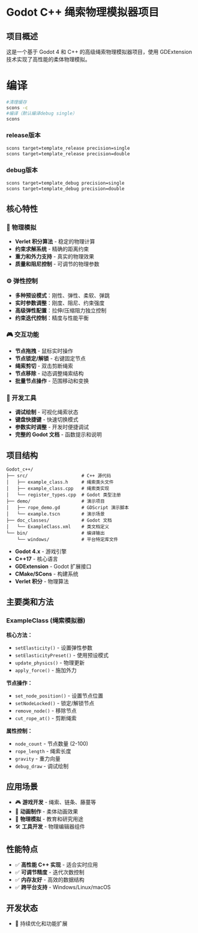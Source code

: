 # Godot C++ 绳索物理模拟器项目

## 项目概述

这是一个基于 Godot 4 和 C++ 的高级绳索物理模拟器项目，使用 GDExtension 技术实现了高性能的柔体物理模拟。
# 编译

```bash
#清理缓存
scons -c
#编译（默认编译debug single）
scons
```
### release版本
```bash
scons target=template_release precision=single
scons target=template_release precision=double

```

### debug版本
```bash
scons target=template_debug precision=single
scons target=template_debug precision=double
```

  


## 核心特性

### 🎯 物理模拟
- **Verlet 积分算法** - 稳定的物理计算
- **约束求解系统** - 精确的距离约束
- **重力和外力支持** - 真实的物理效果
- **质量和阻尼控制** - 可调节的物理参数

### ⚙️ 弹性控制
- **多种预设模式**：刚性、弹性、柔软、弹跳
- **实时参数调整**：刚度、阻尼、约束强度
- **高级弹性配置**：拉伸/压缩阻力独立控制
- **约束迭代控制**：精度与性能平衡

### 🎮 交互功能
- **节点拖拽** - 鼠标实时操作
- **节点锁定/解锁** - 右键固定节点
- **绳索剪切** - 双击剪断绳索
- **节点移除** - 动态调整绳索结构
- **批量节点操作** - 范围移动和变换

### 🔧 开发工具
- **调试绘制** - 可视化绳索状态
- **键盘快捷键** - 快速切换模式
- **参数实时调整** - 开发时便捷调试
- **完整的 Godot 文档** - 函数提示和说明

## 项目结构

```
Godot_c++/
├── src/                    # C++ 源代码
│   ├── example_class.h     # 绳索类头文件
│   ├── example_class.cpp   # 绳索类实现
│   └── register_types.cpp  # Godot 类型注册
├── demo/                   # 演示项目
│   ├── rope_demo.gd        # GDScript 演示脚本
│   └── example.tscn        # 演示场景
├── doc_classes/            # Godot 文档
│   └── ExampleClass.xml    # 类文档定义
└── bin/                    # 编译输出
    └── windows/            # 平台特定库文件
```

- **Godot 4.x** - 游戏引擎
- **C++17** - 核心语言
- **GDExtension** - Godot 扩展接口
- **CMake/SCons** - 构建系统
- **Verlet 积分** - 物理算法

## 主要类和方法

### ExampleClass (绳索模拟器)

**核心方法：**
- `setElasticity()` - 设置弹性参数
- `setElasticityPreset()` - 使用预设模式
- `update_physics()` - 物理更新
- `apply_force()` - 施加外力

**节点操作：**
- `set_node_position()` - 设置节点位置
- `setNodeLocked()` - 锁定/解锁节点
- `remove_node()` - 移除节点
- `cut_rope_at()` - 剪断绳索

**属性控制：**
- `node_count` - 节点数量 (2-100)
- `rope_length` - 绳索长度
- `gravity` - 重力向量
- `debug_draw` - 调试绘制


## 应用场景

- 🎮 **游戏开发** - 绳索、链条、藤蔓等
- 🎨 **动画制作** - 柔体动画效果
- 🔬 **物理模拟** - 教育和研究用途
- 🛠️ **工具开发** - 物理编辑器组件

## 性能特点

- ✅ **高性能 C++ 实现** - 适合实时应用
- ✅ **可调节精度** - 迭代次数控制
- ✅ **内存友好** - 高效的数据结构
- ✅ **跨平台支持** - Windows/Linux/macOS

## 开发状态

- 🔄 持续优化和功能扩展


        